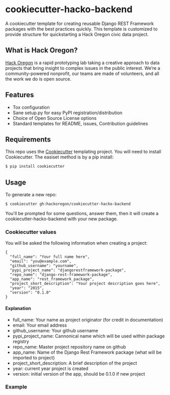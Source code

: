 # cookiecutter-hacko-backend

A cookiecutter template for creating reusable Django REST Framework packages with the best practices quickly. This template is customized to provide structure for quickstarting a Hack Oregon civic data project.

## What is Hack Oregon?

[Hack Oregon](http://www.hackoregon.org/) is a rapid prototyping lab taking a creative approach to data projects that bring insight to complex issues in the public interest. We’re a community-powered nonprofit, our teams are made of volunteers, and all the work we do is open source.

## Features

- Tox configuration
- Sane setup.py for easy PyPI registration/distribution
- Choice of Open Source License options
- Standard templates for README, issues, Contribution guidelines

## Requirements

This repo uses the [Cookiecutter](https://cookiecutter.readthedocs.io/en/latest/) templating project. You will need to install Cookiecutter. The easiset method is by a pip install:

```bash
$ pip install cookiecutter
```

## Usage

To generate a new repo:

```
$ cookiecutter gh:hackoregon/cookiecutter-hacko-backend
```

You'll be prompted for some questions, answer them, then it will create a cookiecutter-hacko-backend with your new package.

### Cookiecutter values

You will be asked the following information when creating a project:

```
{
  "full_name": "Your full name here",
  "email": "you@example.com",
  "github_username": "yourname",
  "pypi_project_name": "djangorestframework-package",
  "repo_name": "django-rest-framework-package",
  "app_name": "rest_framework_package",
  "project_short_description": "Your project description goes here",
  "year": "2015",
  "version": "0.1.0"
}
```

#### Explanation

- full_name: Your name as project originator (for credit in documentation)
- email: Your email address
- github_username: Your github username
- pypi_project_name: Cannonical name which will be used within package registry
- repo_name: Master project repository name on github
- app_name: Name of the Django Rest Framework package (what will be imported to project)
- project_short_description: A brief description of the project
- year: current year project is created
- version: initial version of the app, should be 0.1.0 if new project

### Example
